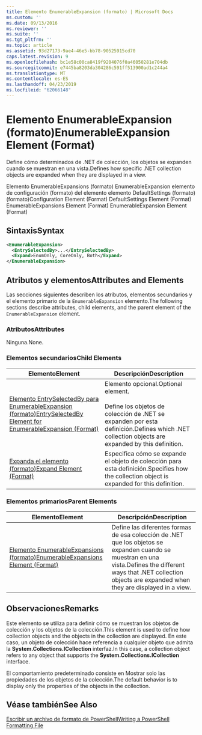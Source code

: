 ```yaml
---
title: Elemento EnumerableExpansion (formato) | Microsoft Docs
ms.custom: ''
ms.date: 09/13/2016
ms.reviewer: ''
ms.suite: ''
ms.tgt_pltfrm: ''
ms.topic: article
ms.assetid: 93d27173-9ae4-46e5-bb78-90525915cd70
caps.latest.revision: 9
ms.openlocfilehash: bc1e58c00ca8419f9204076f0a46050281e704db
ms.sourcegitcommit: e7445ba8203da304286c591ff513900ad1c244a4
ms.translationtype: MT
ms.contentlocale: es-ES
ms.lasthandoff: 04/23/2019
ms.locfileid: "62066148"
---
```

# <a name="enumerableexpansion-element-format"></a><span data-ttu-id="b1a59-102">Elemento EnumerableExpansion (formato)</span><span class="sxs-lookup"><span data-stu-id="b1a59-102">EnumerableExpansion Element (Format)</span></span>

<span data-ttu-id="b1a59-103">Define cómo determinados de .NET de colección, los objetos se expanden cuando se muestran en una vista.</span><span class="sxs-lookup"><span data-stu-id="b1a59-103">Defines how specific .NET collection objects are expanded when they are displayed in a view.</span></span>

<span data-ttu-id="b1a59-104">Elemento EnumerableExpansions (formato) EnumerableExpansion elemento de configuración (formato) del elemento elemento DefaultSettings (formato) (formato)</span><span class="sxs-lookup"><span data-stu-id="b1a59-104">Configuration Element (Format) DefaultSettings Element (Format) EnumerableExpansions Element (Format) EnumerableExpansion Element (Format)</span></span>

## <a name="syntax"></a><span data-ttu-id="b1a59-105">Sintaxis</span><span class="sxs-lookup"><span data-stu-id="b1a59-105">Syntax</span></span>

```xml
<EnumerableExpansion>
  <EntrySelectedBy>...</EntrySelectedBy>
  <Expand>EnumOnly, CoreOnly, Both</Expand>
</EnumerableExpansion>
```

## <a name="attributes-and-elements"></a><span data-ttu-id="b1a59-106">Atributos y elementos</span><span class="sxs-lookup"><span data-stu-id="b1a59-106">Attributes and Elements</span></span>

<span data-ttu-id="b1a59-107">Las secciones siguientes describen los atributos, elementos secundarios y el elemento primario de la `EnumerableExpansion` elemento.</span><span class="sxs-lookup"><span data-stu-id="b1a59-107">The following sections describe attributes, child elements, and the parent element of the `EnumerableExpansion` element.</span></span>

### <a name="attributes"></a><span data-ttu-id="b1a59-108">Atributos</span><span class="sxs-lookup"><span data-stu-id="b1a59-108">Attributes</span></span>

<span data-ttu-id="b1a59-109">Ninguna.</span><span class="sxs-lookup"><span data-stu-id="b1a59-109">None.</span></span>

### <a name="child-elements"></a><span data-ttu-id="b1a59-110">Elementos secundarios</span><span class="sxs-lookup"><span data-stu-id="b1a59-110">Child Elements</span></span>

|<span data-ttu-id="b1a59-111">Elemento</span><span class="sxs-lookup"><span data-stu-id="b1a59-111">Element</span></span>|<span data-ttu-id="b1a59-112">Descripción</span><span class="sxs-lookup"><span data-stu-id="b1a59-112">Description</span></span>|
|-------------|-----------------|
|[<span data-ttu-id="b1a59-113">Elemento EntrySelectedBy para EnumerableExpansion (formato)</span><span class="sxs-lookup"><span data-stu-id="b1a59-113">EntrySelectedBy Element for EnumerableExpansion (Format)</span></span>](./entryselectedby-element-for-enumerableexpansion-format.md)|<span data-ttu-id="b1a59-114">Elemento opcional.</span><span class="sxs-lookup"><span data-stu-id="b1a59-114">Optional element.</span></span><br /><br /> <span data-ttu-id="b1a59-115">Define los objetos de colección de .NET se expanden por esta definición.</span><span class="sxs-lookup"><span data-stu-id="b1a59-115">Defines which .NET collection objects are expanded by this definition.</span></span>|
|[<span data-ttu-id="b1a59-116">Expanda el elemento (formato)</span><span class="sxs-lookup"><span data-stu-id="b1a59-116">Expand Element (Format)</span></span>](./expand-element-format.md)|<span data-ttu-id="b1a59-117">Especifica cómo se expande el objeto de colección para esta definición.</span><span class="sxs-lookup"><span data-stu-id="b1a59-117">Specifies how the collection object is expanded for this definition.</span></span>|

### <a name="parent-elements"></a><span data-ttu-id="b1a59-118">Elementos primarios</span><span class="sxs-lookup"><span data-stu-id="b1a59-118">Parent Elements</span></span>

|<span data-ttu-id="b1a59-119">Elemento</span><span class="sxs-lookup"><span data-stu-id="b1a59-119">Element</span></span>|<span data-ttu-id="b1a59-120">Descripción</span><span class="sxs-lookup"><span data-stu-id="b1a59-120">Description</span></span>|
|-------------|-----------------|
|[<span data-ttu-id="b1a59-121">Elemento EnumerableExpansions (formato)</span><span class="sxs-lookup"><span data-stu-id="b1a59-121">EnumerableExpansions Element (Format)</span></span>](./enumerableexpansions-element-format.md)|<span data-ttu-id="b1a59-122">Define las diferentes formas de esa colección de .NET que los objetos se expanden cuando se muestran en una vista.</span><span class="sxs-lookup"><span data-stu-id="b1a59-122">Defines the different ways that .NET collection objects are expanded when they are displayed in a view.</span></span>|

## <a name="remarks"></a><span data-ttu-id="b1a59-123">Observaciones</span><span class="sxs-lookup"><span data-stu-id="b1a59-123">Remarks</span></span>

<span data-ttu-id="b1a59-124">Este elemento se utiliza para definir cómo se muestran los objetos de colección y los objetos de la colección.</span><span class="sxs-lookup"><span data-stu-id="b1a59-124">This element is used to define how collection objects and the objects in the collection are displayed.</span></span> <span data-ttu-id="b1a59-125">En este caso, un objeto de colección hace referencia a cualquier objeto que admita la **System.Collections.ICollection** interfaz.</span><span class="sxs-lookup"><span data-stu-id="b1a59-125">In this case, a collection object refers to any object that supports the  **System.Collections.ICollection** interface.</span></span>

<span data-ttu-id="b1a59-126">El comportamiento predeterminado consiste en Mostrar solo las propiedades de los objetos de la colección.</span><span class="sxs-lookup"><span data-stu-id="b1a59-126">The default behavior is to display only the properties of the objects in the collection.</span></span>

## <a name="see-also"></a><span data-ttu-id="b1a59-127">Véase también</span><span class="sxs-lookup"><span data-stu-id="b1a59-127">See Also</span></span>

[<span data-ttu-id="b1a59-128">Escribir un archivo de formato de PowerShell</span><span class="sxs-lookup"><span data-stu-id="b1a59-128">Writing a PowerShell Formatting File</span></span>](./writing-a-powershell-formatting-file.md)
